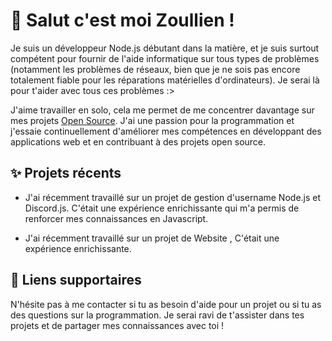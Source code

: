 # 👋 Salut c'est moi Zoullien !

Je suis un développeur Node.js débutant dans la matière, et je suis surtout compétent pour fournir de l'aide informatique sur tous types de problèmes (notamment les problèmes de réseaux, bien que je ne sois pas encore totalement fiable pour les réparations matérielles d'ordinateurs). Je serai là pour t'aider avec tous ces problèmes :>

J'aime travailler en solo, cela me permet de me concentrer davantage sur mes projets [Open Source](https://opensource.com/resources/what-open-source "OpenSource"). J'ai une passion pour la programmation et j'essaie continuellement d'améliorer mes compétences en développant des applications web et en contribuant à des projets open source.

## ✨ Projets récents
- J'ai récemment travaillé sur un projet de gestion d'username Node.js et Discord.js. C'était une expérience enrichissante qui m'a permis de renforcer mes connaissances en Javascript.

- J'ai récemment travaillé sur un projet de Website , C'était une expérience enrichissante.


## 📌 Liens supportaires 



N'hésite pas à me contacter si tu as besoin d'aide pour un projet ou si tu as des questions sur la programmation. Je serai ravi de t'assister dans tes projets et de partager mes connaissances avec toi !
